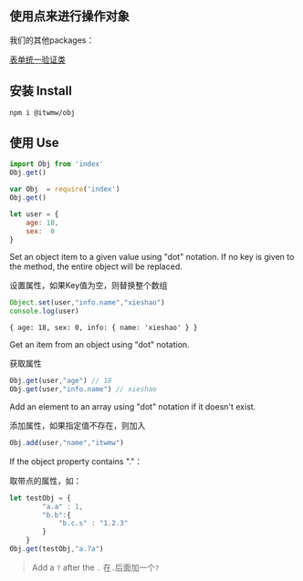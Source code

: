 ## 使用点来进行操作对象

我们的其他packages：

[表单统一验证类](https://www.npmjs.com/package/@itwmw/form-validate)

## 安装 Install
```shell script
npm i @itwmw/obj
```

## 使用 Use
```javascript
import Obj from 'index'
Obj.get()
```

```javascript
var Obj  = require('index')
Obj.get()
```

```javascript
let user = {
    age: 18,
    sex:  0
}
```
Set an object item to a given value using "dot" notation.
If no key is given to the method, the entire object will be replaced.

设置属性，如果Key值为空，则替换整个数组
```javascript
Object.set(user,"info.name","xieshao")
console.log(user)
```
`{ age: 18, sex: 0, info: { name: 'xieshao' } }`

Get an item from an object using "dot" notation.

获取属性
```javascript
Obj.get(user,"age") // 18
Obj.get(user,"info.name") // xieshao
```
Add an element to an array using "dot" notation if it doesn't exist.

添加属性，如果指定值不存在，则加入
```javascript
Obj.add(user,"name","itwmw")
```
If the object property contains "."：

取带点的属性，如：
```javascript
let testObj = {
        "a.a" : 1,
        "b.b":{
            "b.c.s" : "1.2.3"
        }
    }
Obj.get(testObj,"a.?a")
```
> Add a `?` after the `.`
> 在`.`后面加一个`?`
